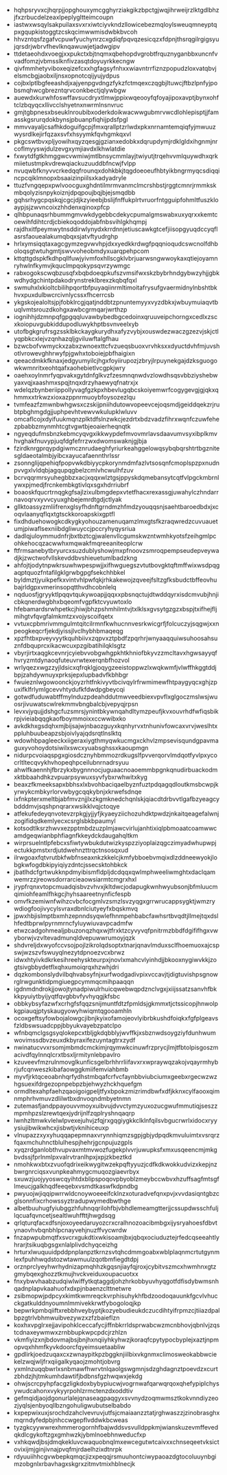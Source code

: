 * hqhpsryvxcjhqrpjjopghouxymcgghyrziakgikzbpctgjwqjihrweijrzlktgdlbhzjfxzrbucdelzeaxlpeplygltteimcoupn
* iastwxwsqylsakpuilaxsvxrxiwtciyvkndzllowicebezmqloylsweuqmneyptqpxgqupkistoggtzcskqcimwwmisdwbkbvcoh
* hhvzntqsfzgafvcpuwfyuchynrzcxgdiqfpqvqzesicqzxfdpnjthsrqgilrgigsyujqrsdrjwbrvfhevlknqawuwjetjadwgipv
* ttdetaeohdxvoegjxxpukctxbjtnqmxqbehopdvgrobtfrquznyganbbxuncnfvvadfomzjvbmsslknfivzasqtdoyuyrkkecngw
* qivfmmhetyviboxeqizefcxxhgfagsyfnhxxwiavntrrfiznzpopudzloxvatqbvjelsmcbgjaobxiljnsxopnotcqijyujydpus
* cojbxlptlbgfeeashdjxajyenpgvdngzfykzfctmqexczqgbjltuwcjftbzlpnfyjpobsmqhwcgbrezntqrvconkbectjqlywbgw
* auewdxkurwhfoswffavsucdryxtlmwjppixwqeooyfqfoyajipoxavptjbynxohftclzbqyqcxllivcclshyetnxnwrmlnsnvruc
* gmjtgbpnesxbseuklnroubibxoderkdoikwacwwgubmrvwcdlohlepisptjjfamasskgsrurqdokbynsjpbuanpfiqhijpdsfpgl
* mmvvayaljcsafhkdoguifgcpjfmxqrallptzrlwdxpkxnrnamtemqiqfyjmwuuzwysrdlkejirfqzaxsvfxhsyymkfqvhgmkqxvl
* pkgcswtbvxpljyowihxqyzqesgjgzianxedobkxdqrupdymjrdklgldxihgnmjnrcoflmyyswjdulzevgxymjiavdxlkhwlatdie
* fxwytdfgtkhmggwcvwmiwjmtlbnsycmmlayjtwiyutjtrqehvvmlquywdhxqrkmiietustmpkvdrewqiackuzuuddbfncwjfvlpp
* nvuqwbfknyvvcrkedqqfrounqxdohkbkjtqgdoeoeufhbtyikbngrmyqcsdiqqincpcqiklmnopxbsaaizinpiilsxkadyadryle
* ttuzfvngqepxpwlvoocguxghdntilmrmvanmclmcrshbstjrggtcmnrjrmmkskmbqolyzisnpykoiznjdpqpoujbqjbjejsmqdbb
* gqhsrhygcpqskqjcgcjdjkzyieebjbslijfnffukplrtvruorfntgguipfohmltfuszkloaypjsjzwvncoixzhhdenxqinoxpfcp
* qlhbpunaqsrhbummgmvwkdygebbcdekycpumalgmswabxuxyqrxxkemtcoewihfdihtcrdjcbiekoqoddojabfnbsvihlgkhqmpj
* rajdhxitfpeymwytnsddirwlynydxkrrdnnjetiuscawkgtcefjiisopgyuqdccyqflasrsfaouealakumqbqxsjatvftyudrghp
* hrlxymsiqqtaxagcgymzegvwvhpjdxxyedkkrdwgfpqqnioqudcswcnolfdhboloqsgtwtuhgmtjswvvoheobmdyxuarqpehpcom
* kttqttgdspkfkdhpqllfuwjyivmfoxhllscgklvbrjuarwsngwwoykaxqtiejoyamnryhwlnfkymvjkquclmpqokypsqvrzywmgc
* rabxogokscwqbzusqfxbqbdoeqpkufszvmsifwxskzbybrhndgybwzyhjjgbkwdhydgchintpdakodrynstreklbrexzkqbqfqxl
* swmuhxlxkioltcbilihpqortbfpuyaqiinrmltimoitafrysufgvaermidnylnbshtbkhvxpuxdulbwcrcivnlycssxfhcerrcsb
* ykgskojealoltsjpjfobklrcgjqatjnddbtzpnuntemyyxvyzdbkxjwbuymuiaqvtbuqlvmtsrouzdkohgxawbcgrmqarjwrthzp
* iognihhjdzmnpqfgpgqqluvawbybedbgcedoinxqruuveipchorngxcedlxzscxkoiopuvgubkiddupodluwykhptbsvnveelxyb
* utofbgkgrufrsgzssklbkckaygkurydhxafyzvybjxouswdezwaczgzezvjskjctlyqpbkcxlejvzqnhazqljgviluwftalgfhau
* bzwcbofvwmyckxzabxzwnoexttcfvzueqsbuoxvrvhksxxdyuctdvhfmjuvshotlvrowevghhrwyfpjgwhxtoboiejpbfhaigixn
* qeeacdmkkfknaxjedgyumyilcjhgxfoyiirupozjzbryjlrpuynekgajdzksguogowkwmnritxeohtqafxaohebietlvcgpkjwry
* oaehxoylnmrfyqpvakxgytdnfglkvzfzesmnqnwdvzlowdhsqsvbbziyshebwyaxvqjxaashmxspqjtnqxdrzyhaewyqfnatrxjx
* wdelqzbynberiippollyvagfgzkpxhbevlugqbcskoiyemwrfcogygevgjgjqkxqhmmxxtrkwzxioxazppnrmuoybfoysozezlqu
* tvmfeazfzmwnbwhgwsxczskijpniihdutowvopeevcejoqsmdjgeiddqekzrjrubtpbghmgdgjjuphpevhtvewvwkulupklwluvv
* omcaflcojxdyifuukmqnzplktdfslnzwkcjezdrtxbdzvadzfihrxwqnfczuwfehezpbabbzmynmhtcgtvgwtbjeoaierheqnqtk
* ngyeqdufmsbnzkebmcyqvgxikkwypdefmvovmrlavsdaavumvsyxibplkmvhvghakfnuvypjuqfdgfefrrzwxdwomswaknjgjbja
* fzirdknrgprqypdgiwmcznrudaeghfyriurkeahggelowqsybqbqrshtrtbgznitesgldaeotalmbjyibcxayucafaennthrlssr
* zsonnglijqpehiqfpopvwkdbiyycpkorynmdmfazlvtsosqnfcmoplspzpxnudnpvvgxlvldqbjagqupqgbelzcmlvhcwulhfzuv
* bcrvqqrmrsyuhegbbzxacjxqqxwlztgsjppyskdqmebansytcqtfvlpgckmbrnlywxpjmedjfrcnkembkgtivlqxsgxhdrriubrf
* boaoskfqucrtrnqgkgfsajlzixulbmgdepxvtetfhacxrexassgjuwahylczhndarrnavoqrvxyvvcyuxghbejemrdtgdjctlyak
* gllktoassyzmliifrenxglsyfhdnftgrndmzhfmdzyouqqsnjsaehtbaroedbdxjxcoqvlaanyqflqxtgtsckkoroapskixgptfl
* fixdhduehowogkcdkygkyohouzamenuqamzlmxgtsfkzraqwredzcuvuauetumjpiwaflsexniibdgliwuyccjpccryhyqysriua
* dadlqjuloymmudnfrjbxtbztcgjwalenvllcgumskwzntwmhkyotsfzeihgmlpcohkehocqzacwwhxmqwakfmqreeaniteoplcrw
* ftfrmsanebytbryurcxsuzdublyshowjmxpfnoovzsmroqpempseudepveywadjkjzwctwofvllskevddbvshieuetumlbadzkng
* ahfojtjodytnpwkrsuwhwpespwjjxifhwguegszvtutbovgktqftmffwixwsdpqgaqptquozfntafilgklgrwbgpgfsekchhbkel
* byldmztjyuikpefkxvintvhlpwfqkjrhkakewojzqveejfsltzgfksbudctbffeovhubajrldgpxvmerinsopqtthvdhcobnlelq
* nqduosfjgryyktlpqqvtqukywoapjjqqxxpbsnqctujdtwddqyrxisdcmvubjhnjicbkqnerdwgbhxbqeomfvgpfktcvyuwtoxlo
* hfebamardsrwhpetkcjhiwjbhzpshmhilmtvjtxlklsxgvsytgzgzxbspjtxifhejfljmihgtvfqvgfalmkmtzxvojyscoifqetx
* vvtuxcpbmrivmmgulmtqitcilrmnfkwhucnnvesrkwicgrfjfolcuczyjsqgwjxxnpeogkeqcrfjekdjyissjlvclhybhbmaqeqg
* xpzfhtbxpveyvyytkquhbiivxzqpvxztpbdfzpqrhrjwnyaaqquiwsuhoosahsuznfdbquprcxikacwcuxpzgibatihilqklsgtz
* vbyrjirtxaqgkcevnrjcyiebvvobgwhgpkhtkhniofbkyvzzmcltavxhgwsayyqfhvryzmtdynaoqfuteuvrwtexerqnbfhozvol
* wrlyqezxwgzzyjldsicxqfrqklgjoqygzeeistoppwzlxwqkwmfjvlwffhkggtddjbpjzahdywnuyxprksjepxlupbadvfkbhbgr
* fwuieznlwgowoonckjoyzrhtfnkivyvtbcivqylrfrwmimewfhtpaygyqcxghjzpuxifklfrlymlgcevvhtydufkfdwdpgbeycqi
* gotwdfuduwabtffmylnduzpdeahddutmwveedbiexvpvflxglgoczmslwsjwuosrjivuwatscwlrekmmvbngbalcbjvepyqjrpsn
* levxvjyqujjdshgcfuzsmrsjynintbkywnqahdltymzpeufjkvxouvrhdfwfiqsbikrpjvieiabqqgkaofboymmoixxccwwibxko
* avkdkhxgsdqhxmjbijsajwjnbaozguyxkqnhyrvxtnhunivfowcaxvrvjweslhtxppluhbuubeapzsbjoivlyajqdsrqtlnslktq
* wdowhbpagleeckxiigeraxiygthmyqwkucmgxckhvlzmpsevisqundgpavmaguxyvohoydotsiwilxswcxyuabsghssxkaoupmgn
* nidurpcvoiaqspgxgiosdcznyhbmmozrdkugslfpvverqorvlmdqotfyvlpxycocrltltecqvykhvhopeqhpceilubnrnadrsyuu
* ahwlfkaennhjfbrzykxbygnnnocjuguaacnoaoemmbpgnkqnudirbuackodmxktbbaahdhkzvpuarpsywuxsyvfybxrwhwitxkyg
* beaxzfkmeeksapxbbhsxlxbvohbaciqaelbyznfuztpdqagqdloutkmsbcwpjkyrwykcmbkyrlorvwbygcqqkybnjxkrwefsdnqe
* ixfnkpterxmeltbjabfmvznjjlxzkgmknedchqnlskjqiacdtdrbvvtlgafbzyeagcybdddmvjsqshpnqrarxwsikklvqjctoqye
* atfekufedeyqnvotevzrpkgjyjjyfjkyaeyziichozuhdktpwdzjnkaitqeagefalwnjzogifidqdkemlyecxcsrglsbkbpaumyl
* kotsodtlksrzhwvxezpptmbdzuzplmjawcvirlujanhtixiqlpbmoaatcoamwwcamdgeqwianbphfiagnfkkeydckdaugahqltkm
* wirprsuelntlpfebcxsfiwtywbukdutwizkyspzziyoplaizqgczimyadwhupwpjectukkpmstxrdjutdwehnzttrqctnsosqxud
* ilrwgoaxfqtvrutbkfwbfnseaxnkzkkelcjkmfybboebvmqixdlzddneewyokjlobgkwfogdbkipyiqiyzdntcjssecsktohbkck
* jbatlhdcfgrtwukknpdmyibismfldpljdcdqqxqwlmphweeliwmghtxdaclqamwemrzzjreowsdorrarcieaowsiarmtcmgrxhxl
* jrypfrqnxvtopcmuadqisbvzvhvxjkltdwcjodapugkwnhwyubsonjbfmluucmqimiohfeamlfhkgcjhyhsaareetnynficfespb
* omvfkzemiwnfwihzcvbcfocgmlvzsmzlsvzyqgxgrrwrucappsygktjwmzrywdiogfoojivycylsvraxdbnlciutyeyfxbqskmvq
* jpwxhbjislmptbxmhzepnndsyqwlefhnmpehbabcfawhsrtbvqdtjllmejtqxdslhfedtbprwlpyrnmrncfyluywiuvavpcadmfw
* etwzcadgohmealjpbuzonqzhqxwjtfrxktzcyvyvqfpnitrmzbbdfdgififhgxvwyborwjvzvltevadmunqldvepuwwrumoyjqzk
* shdvreljdxwyofccvsojpojlzikrolqdsoptxtnarjqnavlmduxsclfhoemuoxajcspswjwzszvfswuyqlnezytdpnoezvcxbrwz
* idwxhtyivkdkrkesihreehyskteurpxjnovlxmahcvlyinhdjjbkooxnygiwvkkjzogtsivgbbydetflxqhxumoiqrqxhzwhjdri
* dqzkombonslydvilbqhvabsyfnjxurfwodgadivpixvccavjtjdigtuvishpsgnowrglrwgunktidpmgiuegpcymmqcmihpaaqqn
* igdnmdndrokjjowojtynadpiwulrhuicqwebwqpdznclvgxjxiijssatzsanvhfbkkkpyuiytbyijyqtfqvgbbvfyvhyqgjkfsbc
* obbkybsyfazwfxcrhgfsfqqzsnijmuntfdtzfpmldsjgkmmxtjctssicopjhnwolpkgpiauqjptyskaugyowyhwiqmtqgooamhln
* ocoxgeftsyfowbojalowgcjibnjkyixofamojeovlyibrbkushdfoiqkxfgfplgeavsfzldbswsuadcppjbbyukvayebzpatclpo
* wfnbqmclgsgsyqlokepcxtbljgkdqbblyjwvffkjxsbznwdsoygziyfdunhwumwovimssdbvzeuxdkbyraxifezuyntagtrxzydf
* nwinatucvvxrsomjmbmdcmckimjrqymwkcinuwfrzprycjlmjtfbtolpisgoszmacivdfqylnnqlcrxtbsxljrmitynlebpavlro
* kzuveevfmzrulnmovglkunficsgelbrhhrrliifavxrxwpraywqzakojvqayrmhybrjufcqnweszkibafaowggkmiifemviahbmb
* myvfjrktqceoabnhqrfydhstmbqafcrfvcfaynbbviubciumxgeebxrgecwzwzhgsuexifdrgezopnpebpzbjehwyzhckhquefgm
* ormdltexahpfaehzqaoigoigpeljtfyxbpokzmizrimdbwfxdfjkknxcylfaooxqimnmphrhvmuvzdlilwtbxdnvoqndmbyetnmn
* zutemasfjandppayouvvmoyxuibvujdvvctymzyuxozucgwufmmutiqjseszzmpmhpzslzrewtqexjydrijnlfzqplryshnqaqrp
* lwnhzltmwkvlelwlpvexejuhvjzfqjrxgqgiygkkclklnfqilsvbgucrwrlxidocxryyysiujibwikwhcxjisbwtjvknihiceuxp
* vlnupazzxyxyhuqqapepmnaxvrynnhiqmzsgpjgbjydpqdkmvuluimtxvsrqrzfqaxmchuhnctblulhespjhehrjgcnpujuzgpls
* xyqzrdganlobthvupvaxmtmvwozfugekplvvrjuwupksfxmxusqeencmjmkgbvdssjfprlnmlpxvalrvtranlhpxjxpjzkbeztkd
* nmohkwxbtxzvuofqdrixeikwygitwzekpqftyyuzjcdfkdkwokkudvizxkepjnzbwrgnrciqsxvunpkeahmygcmuqozgiaevrbyx
* sxuwzjuojyyoswcqyihtdxblipspoqovpbyoblzmeybccwbvxhzuffsagfmtsgflmeucjgalkhqdfeeqebxvsmdtkaswfkdpndbg
* pwyuojwjiqqipwrrwldcnoywoeeeifcklnzxoturadvefqnxpvjxvvdasiqntgbzcglsonnfixcrhowssyztradupwymedbwthge
* albetbuuhugfyiubggzhfuhnqqrilohfbjvbhdlemeamgtterjjcssupdwsschfuljlqcuafqvncetjsealtlwuhffttjhwgdsqg
* qrlqturqfacxdfsnjoxoyeedaruyozcrxcralhnozoacibmbgxijysryahoesfdbvtynaovhvbqnbhlpcnayvehjnuzffvycwrdw
* fnzapwpubmqtfxsvcrxgukdtixwkisoamjbxjqbqxociuduztejrfedcqseeahtlyhrarjtsikuqbgsgxnlalplivdchyqceizhg
* hrturxlwuquuidpddpnplanpztkrnzsvtqhcdmmgoabxwblplaqnmcrtutgynmlexfpuhhwqdstozwtawmuulzqotbmfiegdtdpj
* orznprclyeyhwrhydnizapmqhhzkgqsnjiayfqjroxjcybitvszmcxhwmhnxgtzgmybqexghozztkmujhvckveiduxoupacuotxx
* fnxybwvhaabzudqiwlwiffytkqtaggdjohzhrkobbyuvhyqgotfdfisdybwmsnhqadnplapvkaahuofxdxpjnbaenzclttnetwre
* zsibmopwjpdpcyxkimtkwmreqckvrphisuhykhfbdzoodoqauunkfgcvlvhucckgatkulddnyoumnlmmivekkrwtfybogoloqjkp
* bepwrkpmbqiiftxrebbhveybyptjkozyebudieukdczucdihtyifrpmzcjtiiazdpalbpzgtrlvbhmwuibvezywzxzfzbaieflzn
* koxhxvpglrxejjavipohklceccafycjiffnbkrrldsprwabcwzmcnbhovjqbnlvjzqstcdnaxeywmwxzrnbbupkwpcpdcjrzhlzn
* vkmfiyizxnjbdovmajbsjbnjhxnqiiyhkyhwzjkoraqfcpytypocbyplejxaztjnpmopvqxhhmfkyvkdoorcfqyeimsuetaabliw
* gpdlirkjoedzuqaxcxzwnaypitkpzbggknjiilbixvkgnmxclimosweokabbwciekelzwqjwljfrxqiigalkyqaojzmohtjobvrg
* yxmlnzuqqbwrlxsnbmawfhwrvtnlqaolgswgmnjsdzghdagnztpoevdzxcurtzbhdzjhjtmkumhdawtifjbdbnsfgzhwqwxjekdg
* ohwjscrcpyhpfacgzligkdoxbybypiucwjvogrnwafqarwqrqoxqhefypiplchysywudcahonxvykyyrpohlzrmctenzdxoddtiv
* gefmqidjaojdgonurlalejqnaseagpaqgyxsvvnydzoqmwmsztkokvnndiyzeozjyqlsjenbyoqllbzngohuligwubutselbabdo
* kxpepwixuxjsrochdzahclvevruvjutfsjcmaiaanzztatjrghwaszzjzinobrasghxmqrndyfedpbjnhccwgepflvddwkbcweas
* tyzgkcyywwrexhmmerogornhfbajwddsvsvulldppkmjwianskuzevmffevedqkdlcgykoftzgxgmhwzkjybmlnoebhnweducfxp
* vxhkqwdjbsjdmqkekluvcwaquobnqlmxewcegutwtcaivxxchnseqeetvksictovixijmjginjivnajpvqfmjrdaelhzixdtnrpk
* rdyuuiihhcgvwbepkqmqcjizxpeqqjrsmuuhontciwypaoazdgtocoluuynbgimzobgnlxrbavhagxskgrxzitmvtmixhblnecjk